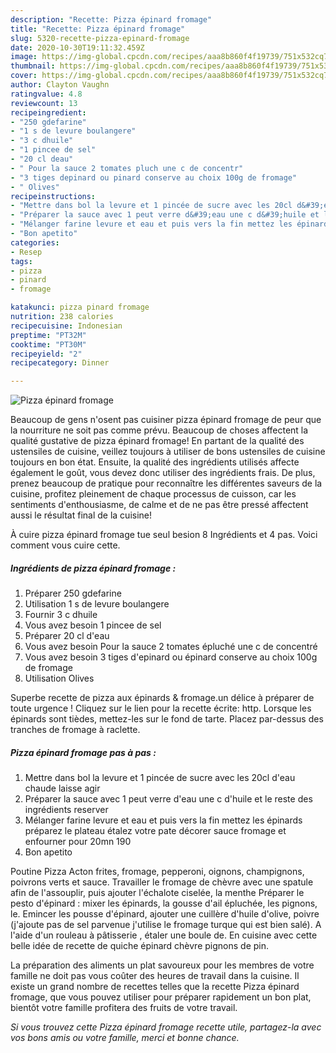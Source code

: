 ```yaml
---
description: "Recette: Pizza épinard fromage"
title: "Recette: Pizza épinard fromage"
slug: 5320-recette-pizza-epinard-fromage
date: 2020-10-30T19:11:32.459Z
image: https://img-global.cpcdn.com/recipes/aaa8b860f4f19739/751x532cq70/pizza-epinard-fromage-photo-principale-de-la-recette.jpg
thumbnail: https://img-global.cpcdn.com/recipes/aaa8b860f4f19739/751x532cq70/pizza-epinard-fromage-photo-principale-de-la-recette.jpg
cover: https://img-global.cpcdn.com/recipes/aaa8b860f4f19739/751x532cq70/pizza-epinard-fromage-photo-principale-de-la-recette.jpg
author: Clayton Vaughn
ratingvalue: 4.8
reviewcount: 13
recipeingredient:
- "250 gdefarine"
- "1 s de levure boulangere"
- "3 c dhuile"
- "1 pincee de sel"
- "20 cl deau"
- " Pour la sauce 2 tomates pluch une c de concentr"
- "3 tiges depinard ou pinard conserve au choix 100g de fromage"
- " Olives"
recipeinstructions:
- "Mettre dans bol la levure et 1 pincée de sucre avec les 20cl d&#39;eau chaude laisse agir"
- "Préparer la sauce avec 1 peut verre d&#39;eau une c d&#39;huile et le reste des ingrédients reserver"
- "Mélanger farine levure et eau et puis vers la fin mettez les épinards préparez le plateau étalez votre pate décorer sauce fromage et enfourner pour 20mn 190"
- "Bon apetito"
categories:
- Resep
tags:
- pizza
- pinard
- fromage

katakunci: pizza pinard fromage 
nutrition: 238 calories
recipecuisine: Indonesian
preptime: "PT32M"
cooktime: "PT30M"
recipeyield: "2"
recipecategory: Dinner

---
```



![Pizza épinard fromage](https://img-global.cpcdn.com/recipes/aaa8b860f4f19739/751x532cq70/pizza-epinard-fromage-photo-principale-de-la-recette.jpg)

Beaucoup de gens n'osent pas cuisiner pizza épinard fromage de peur que la nourriture ne soit pas comme prévu. Beaucoup de choses affectent la qualité gustative de pizza épinard fromage! En partant de la qualité des ustensiles de cuisine, veillez toujours à utiliser de bons ustensiles de cuisine toujours en bon état. Ensuite, la qualité des ingrédients utilisés affecte également le goût, vous devez donc utiliser des ingrédients frais. De plus, prenez beaucoup de pratique pour reconnaître les différentes saveurs de la cuisine, profitez pleinement de chaque processus de cuisson, car les sentiments d'enthousiasme, de calme et de ne pas être pressé affectent aussi le résultat final de la cuisine!

<!--inarticleads1-->

À cuire pizza épinard fromage tue seul besion 8 Ingrédients et 4 pas. Voici comment vous cuire cette.

##### Ingrédients de pizza épinard fromage :

1. Préparer 250 gdefarine
1. Utilisation 1 s de levure boulangere
1. Fournir 3 c dhuile
1. Vous avez besoin 1 pincee de sel
1. Préparer 20 cl d&#39;eau
1. Vous avez besoin  Pour la sauce 2 tomates épluché une c de concentré
1. Vous avez besoin 3 tiges d&#39;epinard ou épinard conserve au choix 100g de fromage
1. Utilisation  Olives


Superbe recette de pizza aux épinards &amp; fromage.un délice à préparer de toute urgence ! Cliquez sur le lien pour la recette écrite: http. Lorsque les épinards sont tièdes, mettez-les sur le fond de tarte. Placez par-dessus des tranches de fromage à raclette. 

<!--inarticleads2-->

##### Pizza épinard fromage pas à pas :

1. Mettre dans bol la levure et 1 pincée de sucre avec les 20cl d&#39;eau chaude laisse agir
1. Préparer la sauce avec 1 peut verre d&#39;eau une c d&#39;huile et le reste des ingrédients reserver
1. Mélanger farine levure et eau et puis vers la fin mettez les épinards préparez le plateau étalez votre pate décorer sauce fromage et enfourner pour 20mn 190
1. Bon apetito


Poutine Pizza Acton frites, fromage, pepperoni, oignons, champignons, poivrons verts et sauce. Travailler le fromage de chèvre avec une spatule afin de l&#39;assouplir, puis ajouter l&#39;échalote ciselée, la menthe Préparer le pesto d&#39;épinard : mixer les épinards, la gousse d&#39;ail épluchée, les pignons, le. Emincer les pousse d&#39;épinard, ajouter une cuillère d&#39;huile d&#39;olive, poivre (j&#39;ajoute pas de sel parvenue j&#39;utilise le fromage turque qui est bien salé). A l&#39;aide d&#39;un rouleau à pâtisserie , étaler une boule de. En cuisine avec cette belle idée de recette de quiche épinard chèvre pignons de pin. 

<!--inarticleads1-->

<p>
La préparation des aliments un plat savoureux pour les membres de votre famille ne doit pas vous coûter des heures de travail dans la cuisine. Il existe un grand nombre de recettes telles que la recette Pizza épinard fromage, que vous pouvez utiliser pour préparer rapidement un bon plat, bientôt votre famille profitera des fruits de votre travail.
</p>

<p>
<i>Si vous trouvez cette Pizza épinard fromage recette utile, partagez-la avec vos bons amis ou votre famille, merci et bonne chance.</i>
</p>
